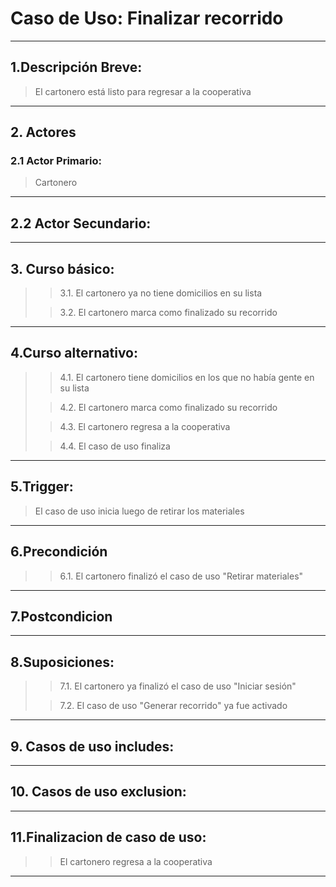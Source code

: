 # Caso de Uso: Finalizar recorrido
***

## 1.Descripción Breve:
> El cartonero está listo para regresar a la cooperativa

***
## 2. Actores
### 2.1 Actor Primario:
> Cartonero

***

## 2.2 Actor Secundario:
***

## 3. Curso básico:
>
>>3.1. El cartonero ya no tiene domicilios en su lista
>
>>3.2. El cartonero marca como finalizado su recorrido

***

## 4.Curso alternativo:
>
>>4.1. El cartonero tiene domicilios en los que no había gente en su lista
>
>>4.2. El cartonero marca como finalizado su recorrido
>
>>4.3. El cartonero regresa a la cooperativa
>
>>4.4. El caso de uso finaliza

***

## 5.Trigger:
> El caso de uso inicia luego de retirar los materiales

***

## 6.Precondición
>
>>6.1. El cartonero finalizó el caso de uso "Retirar materiales"

***

## 7.Postcondicion

***


## 8.Suposiciones:
>
>>7.1. El cartonero ya finalizó el caso de uso "Iniciar sesión"
>
>>7.2. El caso de uso "Generar recorrido" ya fue activado

***

## 9. Casos de uso includes:

***

## 10. Casos de uso exclusion:

***

## 11.Finalizacion de caso de uso:
>
>> El cartonero regresa a la cooperativa

***
